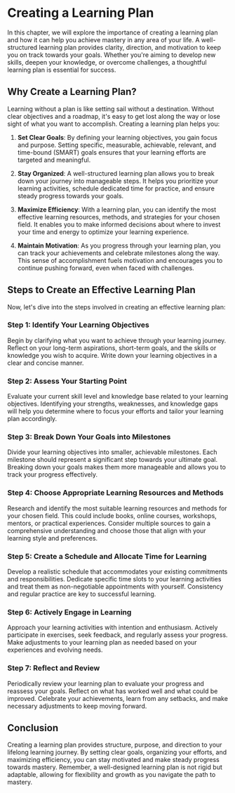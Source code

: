 Creating a Learning Plan
===================================

In this chapter, we will explore the importance of creating a learning plan and how it can help you achieve mastery in any area of your life. A well-structured learning plan provides clarity, direction, and motivation to keep you on track towards your goals. Whether you're aiming to develop new skills, deepen your knowledge, or overcome challenges, a thoughtful learning plan is essential for success.

Why Create a Learning Plan?
---------------------------

Learning without a plan is like setting sail without a destination. Without clear objectives and a roadmap, it's easy to get lost along the way or lose sight of what you want to accomplish. Creating a learning plan helps you:

1. **Set Clear Goals**: By defining your learning objectives, you gain focus and purpose. Setting specific, measurable, achievable, relevant, and time-bound (SMART) goals ensures that your learning efforts are targeted and meaningful.

2. **Stay Organized**: A well-structured learning plan allows you to break down your journey into manageable steps. It helps you prioritize your learning activities, schedule dedicated time for practice, and ensure steady progress towards your goals.

3. **Maximize Efficiency**: With a learning plan, you can identify the most effective learning resources, methods, and strategies for your chosen field. It enables you to make informed decisions about where to invest your time and energy to optimize your learning experience.

4. **Maintain Motivation**: As you progress through your learning plan, you can track your achievements and celebrate milestones along the way. This sense of accomplishment fuels motivation and encourages you to continue pushing forward, even when faced with challenges.

Steps to Create an Effective Learning Plan
------------------------------------------

Now, let's dive into the steps involved in creating an effective learning plan:

### Step 1: Identify Your Learning Objectives

Begin by clarifying what you want to achieve through your learning journey. Reflect on your long-term aspirations, short-term goals, and the skills or knowledge you wish to acquire. Write down your learning objectives in a clear and concise manner.

### Step 2: Assess Your Starting Point

Evaluate your current skill level and knowledge base related to your learning objectives. Identifying your strengths, weaknesses, and knowledge gaps will help you determine where to focus your efforts and tailor your learning plan accordingly.

### Step 3: Break Down Your Goals into Milestones

Divide your learning objectives into smaller, achievable milestones. Each milestone should represent a significant step towards your ultimate goal. Breaking down your goals makes them more manageable and allows you to track your progress effectively.

### Step 4: Choose Appropriate Learning Resources and Methods

Research and identify the most suitable learning resources and methods for your chosen field. This could include books, online courses, workshops, mentors, or practical experiences. Consider multiple sources to gain a comprehensive understanding and choose those that align with your learning style and preferences.

### Step 5: Create a Schedule and Allocate Time for Learning

Develop a realistic schedule that accommodates your existing commitments and responsibilities. Dedicate specific time slots to your learning activities and treat them as non-negotiable appointments with yourself. Consistency and regular practice are key to successful learning.

### Step 6: Actively Engage in Learning

Approach your learning activities with intention and enthusiasm. Actively participate in exercises, seek feedback, and regularly assess your progress. Make adjustments to your learning plan as needed based on your experiences and evolving needs.

### Step 7: Reflect and Review

Periodically review your learning plan to evaluate your progress and reassess your goals. Reflect on what has worked well and what could be improved. Celebrate your achievements, learn from any setbacks, and make necessary adjustments to keep moving forward.

Conclusion
----------

Creating a learning plan provides structure, purpose, and direction to your lifelong learning journey. By setting clear goals, organizing your efforts, and maximizing efficiency, you can stay motivated and make steady progress towards mastery. Remember, a well-designed learning plan is not rigid but adaptable, allowing for flexibility and growth as you navigate the path to mastery.
